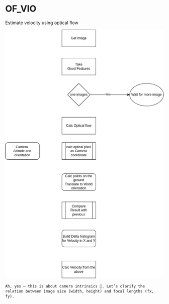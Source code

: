 # OF_VIO

Estimate velocity using optical flow

![](docs/images/block_diagram.drawio.png)


```
Ah, yes — this is about camera intrinsics 🐺. Let’s clarify the relation between image size (width, height) and focal lengths (fx, fy).
```